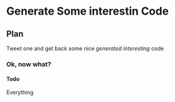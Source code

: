 # Generate Some interestin Code
## Plan
Tweet one and get back some nice *generated interesting* code

### Ok, now what?

#### Todo
Everything
